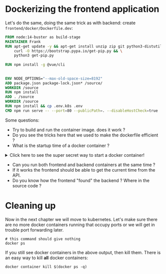 # Dockerizing the frontend application

Let's do the same, doing the same trick as with backend: create
`frontend/docker/Dockerfile.dev`:

```Dockerfile
FROM node:14-buster as build-stage
MAINTAINER Frank
RUN apt-get update -y && apt-get install unzip zip git python3-distutils -y && \
    curl -O https://bootstrap.pypa.io/get-pip.py && \
    python3 get-pip.py
    
RUN npm install -g @vue/cli 
 
    
ENV NODE_OPTIONS="--max-old-space-size=8192"
ADD package.json package-lock.json* /source/
WORKDIR /source
RUN npm install
ADD . /source
WORKDIR /source
RUN npm install && cp .env.k8s .env
CMD npm run serve -- --port=80 --publicPath=. --disableHostCheck=true
```

Some questions:
* Try to build and run the container image. does it work ?
* Do you see the tricks here that we used to make the dockerfile efficient ?
* What is the startup time of a docker container ?

<details>
  <summary>Click here to see the super secret way to start a docker container!</summary>
  
This is how!

```shell
docker build -t myfrontend . -f docker/Dockerfile.dev
docker run -p 8888:80 -it --rm myfrontend
```

</details>

* Can you run both frontend and backend containers at the same time ?
* If it works the frontend should be able to get the current time from the API.
* Do you know how the frontend "found" the backend ? Where in the source code ?
 

 # Cleaning up

 Now in the next chapter we will move to kubernetes. Let's make sure there are no more docker containers running that occupy ports or we will get in trouble port forwarding later.

 ```shell
# this command should give nothing
docker ps
 ```

 If you still see docker containers in the above output, then kill them. There is an easy way to kill **all** docker containers:

 ```shell
 docker container kill $(docker ps -q)
 ```
 